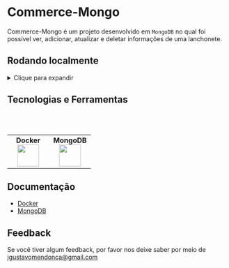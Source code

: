 
# Commerce-Mongo

Commerce-Mongo é um projeto desenvolvido em `MongoDB` no qual foi possível ver, adicionar, atualizar e deletar informações de uma lanchonete.


## Rodando localmente

<details>
  <summary>Clique para expandir</summary>
  <br>

Clone o projeto

```bash
  git clone git@github.com:Joaogustavo789/Commerce-Mongo.git
```

Entre no diretório do projeto

```bash
  cd Commerce-Mongo
```

Instale as dependências

```bash
  npm install
```
</details>



## Tecnologias e Ferramentas
<br>
<br>
<table width="320px" align="center">
  <tbody>
    <tr valign="top">
      <td width="80px" align="center">
        <span><strong>Docker</strong></span>
        <img height="50" src="https://cdn.jsdelivr.net/gh/devicons/devicon/icons/docker/docker-plain-wordmark.svg" />
      </td>
      <td width="80px" align="center">
          <span><strong>MongoDB</strong></span><br>
          <img height="50" src="https://cdn.jsdelivr.net/gh/devicons/devicon/icons/mongodb/mongodb-original.svg" />
        </td>
    </tr>
  </tbody>
</table>




## Documentação

- [Docker](https://docs.docker.com/)
- [MongoDB](https://www.mongodb.com/docs/)


## Feedback

Se você tiver algum feedback, por favor nos deixe saber por meio de jgustavomendonca@gmail.com


